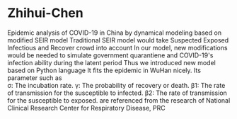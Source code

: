 # Zhihui-Chen
Epidemic analysis of COVID-19 in China by dynamical modeling  based on modified SEIR model
Traditional SEIR model would take Suspected Exposed Infectious and Recover crowd into account
In our model, new modifications would be needed to simulate government quarantiene and COVID-19's infection ability during the latent period
Thus we introduced new model based on Python language
It fits the epidemic in WuHan nicely. 
Its parameter such as  
σ: The incubation rate. 
γ: The probability of recovery or death. 
β1: The rate of transmission for the susceptible to infected.
β2: The rate of transmission for the susceptible to exposed. 
are referenced from the research of National Clinical Research Center for Respiratory Disease, PRC
